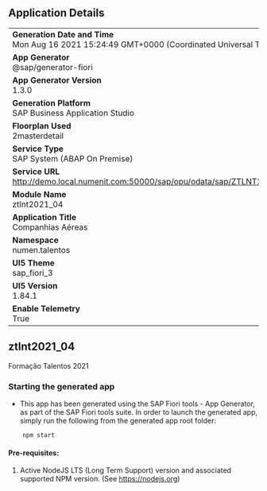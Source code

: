## Application Details
|               |
| ------------- |
|**Generation Date and Time**<br>Mon Aug 16 2021 15:24:49 GMT+0000 (Coordinated Universal Time)|
|**App Generator**<br>@sap/generator-fiori|
|**App Generator Version**<br>1.3.0|
|**Generation Platform**<br>SAP Business Application Studio|
|**Floorplan Used**<br>2masterdetail|
|**Service Type**<br>SAP System (ABAP On Premise)|
|**Service URL**<br>http://demo.local.numenit.com:50000/sap/opu/odata/sap/ZTLNT2021_GW_04_SRV
|**Module Name**<br>ztlnt2021_04|
|**Application Title**<br>Companhias Aéreas|
|**Namespace**<br>numen.talentos|
|**UI5 Theme**<br>sap_fiori_3|
|**UI5 Version**<br>1.84.1|
|**Enable Telemetry**<br>True|

## ztlnt2021_04

Formação Talentos 2021

### Starting the generated app

-   This app has been generated using the SAP Fiori tools - App Generator, as part of the SAP Fiori tools suite.  In order to launch the generated app, simply run the following from the generated app root folder:

```
    npm start
```

#### Pre-requisites:

1. Active NodeJS LTS (Long Term Support) version and associated supported NPM version.  (See https://nodejs.org)


